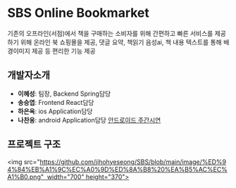 # SBS Online Bookmarket
기존의 오프라인(서점)에서 책을 구매하는 소비자를 위해 간편하고 빠른 
서비스를 제공하기 위해 온라인 북 쇼핑몰을 제공, 댓글 요약, 책읽기 음성ai, 
책 내용 텍스트를 통해 배경이미지 제공 등 편리한 기능 제공

## 개발자소개
+ **이혜성**: 팀장, Backend Spring담당
+ **송승엽**: Frontend React담당
+ **하은옥**: ios Application담당
+ **나찬웅**: android Application담당 [안드로이드 주간시연](https://www.youtube.com/watch?v=34qbyvwrOPg)

## 프로젝트 구조
<img src="https://github.com/jihohyeseong/SBS/blob/main/image/%ED%94%84%EB%A1%9C%EC%A0%9D%ED%8A%B8%20%EA%B5%AC%EC%A1%B0.png"  width="700" height="370">

